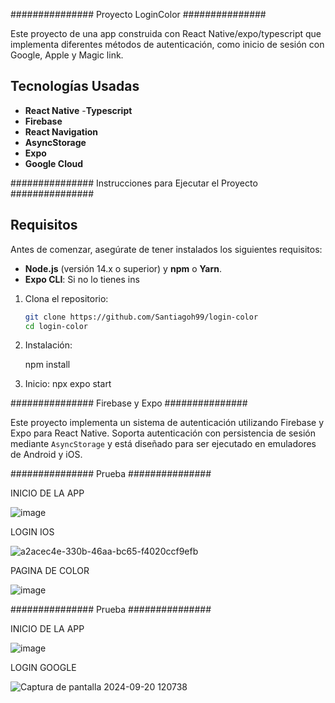 ############### Proyecto LoginColor ###############

Este proyecto de una app construida con React Native/expo/typescript que implementa diferentes métodos de autenticación, como inicio de sesión con Google, Apple y Magic link. 

## Tecnologías Usadas

- **React Native**
-**Typescript**
- **Firebase**
- **React Navigation**
- **AsyncStorage**
- **Expo**
- **Google Cloud**

############### Instrucciones para Ejecutar el Proyecto ###############

## Requisitos

Antes de comenzar, asegúrate de tener instalados los siguientes requisitos:

- **Node.js** (versión 14.x o superior) y **npm** o **Yarn**.
- **Expo CLI**: Si no lo tienes ins

1. Clona el repositorio:

   ```bash
   git clone https://github.com/Santiagoh99/login-color
   cd login-color

2. Instalación: 

   npm install

3. Inicio:
   npx expo start


############### Firebase y Expo ###############

Este proyecto implementa un sistema de autenticación utilizando Firebase y Expo para React Native. 
Soporta autenticación con persistencia de sesión mediante `AsyncStorage` y está diseñado para ser ejecutado en emuladores de Android y iOS.


############### Prueba ###############

INICIO DE LA APP

![image](https://github.com/user-attachments/assets/87391d2c-3504-427a-8556-5b75d7bb6e41)

LOGIN IOS

![a2acec4e-330b-46aa-bc65-f4020ccf9efb](https://github.com/user-attachments/assets/e1d0b2ff-ea0f-4416-a9d3-43de29547877)

PAGINA DE COLOR 

![image](https://github.com/user-attachments/assets/45e9a835-bed4-4125-a41e-10acda15dde1)


############### Prueba ###############

INICIO DE LA APP

![image](https://github.com/user-attachments/assets/7b0e07a8-b201-4e6e-b705-eee4cd6a64b4)

LOGIN GOOGLE

![Captura de pantalla 2024-09-20 120738](https://github.com/user-attachments/assets/d4a7241a-a5b8-44d2-8cf0-c2e5706df42f)


